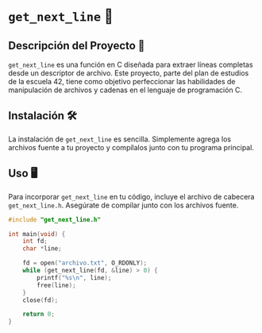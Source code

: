 # `get_next_line` 📜

## Descripción del Proyecto 🚀

`get_next_line` es una función en C diseñada para extraer líneas completas desde un descriptor de archivo. Este proyecto, parte del plan de estudios de la escuela 42, tiene como objetivo perfeccionar las habilidades de manipulación de archivos y cadenas en el lenguaje de programación C.

## Instalación 🛠️

La instalación de `get_next_line` es sencilla. Simplemente agrega los archivos fuente a tu proyecto y compílalos junto con tu programa principal.

## Uso 🖥️

Para incorporar `get_next_line` en tu código, incluye el archivo de cabecera `get_next_line.h`. Asegúrate de compilar junto con los archivos fuente.

```c
#include "get_next_line.h"

int main(void) {
    int fd;
    char *line;

    fd = open("archivo.txt", O_RDONLY);
    while (get_next_line(fd, &line) > 0) {
        printf("%s\n", line);
        free(line);
    }
    close(fd);

    return 0;
}


